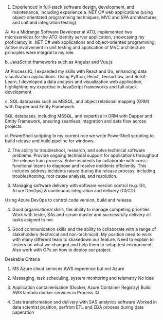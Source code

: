 1. Experienced in full-stack software design, development, and maintenance, including experience 
a. NET C# web applications (using object-orientated programming techniques, MVC and SPA
architectures, and unit and integration testing)

A: As a Midrange Software Developer at ATO, implemented two microservices for the ATO Identity server application, showcasing my proficiency in .NET C# web applications and object-oriented programming. Active involvement in unit testing and application of MVC architecture principles were integral to my role.

b. JavaScript frameworks such as Angular and Vue.js

At Process IQ, I expanded my skills with React and Go, enhancing data visualization applications. Using Python, React, Tensorflow, and Scikit-Learn, I developed a data analysis and visualization web application, highlighting my expertise in JavaScript frameworks and full-stack development.

c. SQL databases such as MSSQL, and object relational mapping (ORM) with Dapper and Entity 
Framework 

SQL databases, including MSSQL, and expertise in ORM with Dapper and Entity Framework, ensuring seamless integration and data flow across projects.

d. PowerShell scripting
In my current role we write PowerShell scripting to build release and build pipeline for windows.

2. The ability to troubleshoot, research, and solve technical software problems.
Provide ongoing technical support for applications throughout the release train process. Solve incidents by collaborate
with cross-functional teams to diagnose and resolve incidents efficiently. This includes address incidents raised during the
release process, including troubleshooting, root cause analysis, and resolution.

3. Managing software delivery with software version control (e.g. Git, Azure DevOps) & continuous 
integration and delivery (CI/CD).

Using Azure DevOps to control code version, build and release. 

4. Good organisational skills, the ability to manage competing priorities
Work with tester, SAs and scrum master and successfully delivery all tasks asigned to me.

5. Good communication skills and the ability to collaborate with a range of stakeholders (technical 
and non-technical).
My position need to work with many different team to shakedown our feature. Need to explain to testers on what we changed and help them to setup test environment. Also work with OPs on how to deploy our project.

Desirable Criteria
1. MS Azure cloud services
AWS experence but not Azure

2. Messaging, task scheduling, system monitoring and telemetry
No Idea

3. Application containerisation (Docker, Azure Container Registry)
Build AWS lambda docker services in Process IQ

4. Data transformation and delivery with SAS analytics software
Worked in data scientist position, perfrom ETL and EDA process during data paperation